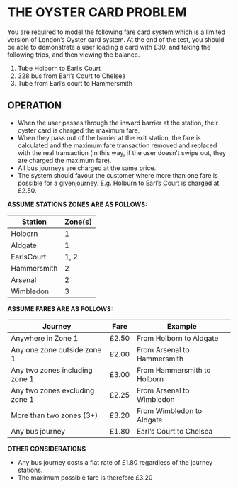 # THE OYSTER CARD PROBLEM #

You are required to model the following fare card system which is a limited version of London’s Oyster card system. At the end of the test, you should be able to demonstrate a user loading a card with £30, and taking the following trips, and then viewing the balance.

1. Tube Holborn to Earl’s Court
2. 328 bus from Earl’s Court to Chelsea
3. Tube from Earl’s court to Hammersmith

## OPERATION

* When the user passes through the inward barrier at the station, their oyster card is charged the maximum fare.
* When they pass out of the barrier at the exit station, the fare is calculated and the maximum fare transaction removed and replaced with the real transaction (in this way, if the user doesn’t swipe out, they are charged the maximum fare).
* All bus journeys are charged at the same price.
* The system should favour the customer where more than one fare is possible for a givenjourney. E.g. Holburn to Earl’s Court is charged at £2.50.

**ASSUME STATIONS ZONES ARE AS FOLLOWS:**

| Station | Zone(s) |
| --- | --- |
| Holborn | 1 |
| Aldgate | 1 |
| EarlsCourt | 1, 2 |
| Hammersmith | 2 |
| Arsenal | 2 |
| Wimbledon | 3 |

**ASSUME FARES ARE AS FOLLOWS:**

| Journey | Fare | Example |
| --- | --- | --- |
| Anywhere in Zone 1 | £2.50 | From Holborn to Aldgate |
| Any one zone outside zone 1 | £2.00 | From Arsenal to Hammersmith |
| Any two zones including zone 1 | £3.00 | From Hammersmith to Holborn |
| Any two zones excluding zone 1 | £2.25 | From Arsenal to Wimbledon |
| More than two zones (3+) | £3.20 | From Wimbledon to Aldgate |
| Any bus journey | £1.80 | Earl’s Court to Chelsea |

**OTHER CONSIDERATIONS**

* Any bus journey costs a flat rate of £1.80 regardless of the journey stations.
* The maximum possible fare is therefore £3.20